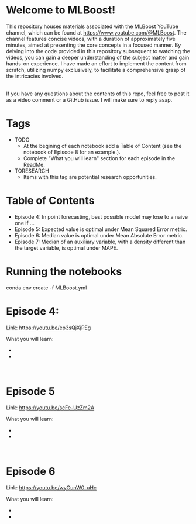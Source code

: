 # Welcome to MLBoost!

This repository houses materials associated with the MLBoost YouTube channel, which can be found at https://www.youtube.com/@MLBoost. The channel features concise videos, with a duration of approximately five minutes, aimed at presenting the core concepts in a focused manner. By delving into the code provided in this repository subsequent to watching the videos, you can gain a deeper understanding of the subject matter and gain hands-on experience. I have made an effort to implement the content from scratch, utilizing numpy exclusively, to facilitate a comprehensive grasp of the intricacies involved.


<br> 
If you have any questions about the contents of this repo, feel free to post it as a video comment or a GitHub issue. I will make sure to reply asap.
<br> 

# Tags
- TODO
  - At the begining of each notebook add a Table of Content (see the notebook of Episode 8 for an example.).
  - Complete "What you will learn" section for each episode in the ReadMe.
- TORESEARCH
  - Items with this tag are potential research opportunities.

# Table of Contents
- Episode 4: In point forecasting, best possible model may lose to a naive one if ...
- Episode 5: Expected value is optimal under Mean Squared Error metric.
- Episode 6: Median value is optimal under Mean Absolute Error metric.
- Episode 7: Median of an auxiliary variable, with a density different than the target variable, is optimal under MAPE.  


# Running the notebooks
conda env create -f MLBoost.yml

# Episode 4: <br> 
Link: https://youtu.be/ep3sQjXjPEg <br> 

What you will learn:<br> 
- <br> 
- <br>

<br> 

# Episode 5 <br> 
Link: https://youtu.be/scFe-UzZm2A <br> 

What you will learn:<br> 
- <br> 
- <br>
  
<br> 

# Episode 6 <br>
Link: https://youtu.be/wyGunW0-uHc <br> 

What you will learn:<br> 
- <br> 
- <br>

<br> 